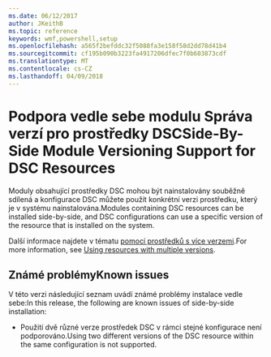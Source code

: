 ```yaml
---
ms.date: 06/12/2017
author: JKeithB
ms.topic: reference
keywords: wmf,powershell,setup
ms.openlocfilehash: a565f2befddc32f5088fa3e158f58d2dd78d41b4
ms.sourcegitcommit: cf195b090b3223fa4917206dfec7f0b603873cdf
ms.translationtype: MT
ms.contentlocale: cs-CZ
ms.lasthandoff: 04/09/2018
---
```

# <a name="side-by-side-module-versioning-support-for-dsc-resources"></a><span data-ttu-id="fa262-102">Podpora vedle sebe modulu Správa verzí pro prostředky DSC</span><span class="sxs-lookup"><span data-stu-id="fa262-102">Side-By-Side Module Versioning Support for DSC Resources</span></span>

<span data-ttu-id="fa262-103">Moduly obsahující prostředky DSC mohou být nainstalovány souběžně sdílená a konfigurace DSC můžete použít konkrétní verzi prostředku, který je v systému nainstalována.</span><span class="sxs-lookup"><span data-stu-id="fa262-103">Modules containing DSC resources can be installed side-by-side, and DSC configurations can use a specific version of the resource that is installed on the system.</span></span>

<span data-ttu-id="fa262-104">Další informace najdete v tématu [pomocí prostředků s více verzemi](https://msdn.microsoft.com/powershell/dsc/sxsresource).</span><span class="sxs-lookup"><span data-stu-id="fa262-104">For more information, see [Using resources with multiple versions](https://msdn.microsoft.com/powershell/dsc/sxsresource).</span></span>

## <a name="known-issues"></a><span data-ttu-id="fa262-105">Známé problémy</span><span class="sxs-lookup"><span data-stu-id="fa262-105">Known issues</span></span>

<span data-ttu-id="fa262-106">V této verzi následující seznam uvádí známé problémy instalace vedle sebe:</span><span class="sxs-lookup"><span data-stu-id="fa262-106">In this release, the following are known issues of side-by-side installation:</span></span>

-   <span data-ttu-id="fa262-107">Použití dvě různé verze prostředek DSC v rámci stejné konfigurace není podporováno.</span><span class="sxs-lookup"><span data-stu-id="fa262-107">Using two different versions of the DSC resource within the same configuration is not supported.</span></span>